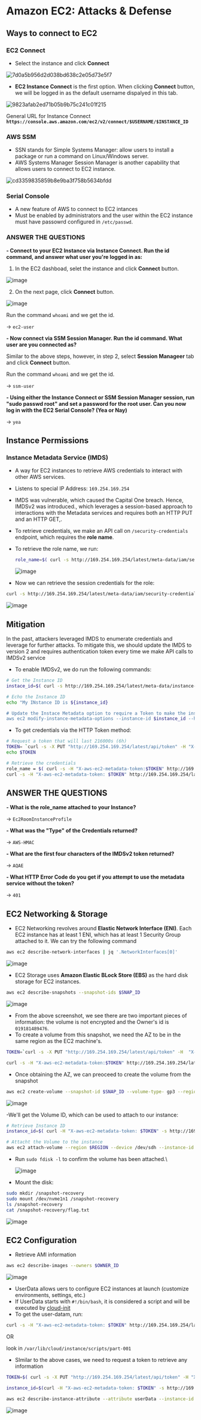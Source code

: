 # Amazon EC2: Attacks & Defense

## Ways to connect to EC2
### EC2 Connect
- Select the instance and click **Connect**

![7d0a5b956d2d038bd638c2e05d73e5f7](https://github.com/user-attachments/assets/70fdb8bc-e291-4932-8ce3-a60425a85d44)

- **EC2 Instance Connect** is the first option. When clicking **Connect** button, we will be logged in as the default username dispalyed in this tab.

![9823afab2ed71b05b9b75c241c01f215](https://github.com/user-attachments/assets/f051ae45-983b-49f7-ac02-c04ce75c4663)

General URL for Instance Connect **`https://console.aws.amazon.com/ec2/v2/connect/$USERNAME/$INSTANCE_ID`**

### AWS SSM
- SSN stands for Simple Systems Manager: allow users to install a package or run a command on Linux/Windows server.
- AWS Systems Manager Session Manager is another capability that allows users to connect to EC2 instance.

![cd3359835859b8e9ba3f758b5634bfdd](https://github.com/user-attachments/assets/e2ef7a42-84a5-4fcf-b8c6-c10d17920739)

### Serial Console
- A new feature of AWS to connect to EC2 intances
- Must be enabled by administrators and the user within the EC2 instance must have passowrd configured in `/etc/passwd`.


### ANSWER THE QUESTIONS
**- Connect to your EC2 Instance via Instance Connect. Run the id command, and answer what user you're logged in as:**

1. In the EC2 dashboad, selet the instance and click **Connect** button.

![image](https://github.com/user-attachments/assets/2ccac66c-4b10-45f2-867e-0eadc90ee650)

2. On the next page, click **Connect** button.

![image](https://github.com/user-attachments/assets/5e79053e-797e-4529-a92a-369b48a9c173)

Run the command `whoami` and we get the id.

-> `ec2-user`

**- Now connect via SSM Session Manager. Run the id command. What user are you connected as?**

Similar to the above steps, however, in step 2, select **Session Manageer** tab and click **Connect** button.

Run the command `whoami` and we get the id.

-> `ssm-user`

**- Using either the Instance Connect or SSM Session Manager session, run "sudo passwd root" and set a password for the root user. Can you now log in with the EC2 Serial Console? (Yea or Nay)**

-> `yea`


## Instance Permissions
### Instance Metadata Service (IMDS)
- A way for EC2 instances to retrieve AWS credentials to interact with other AWS services.
- Listens to special IP Address: `169.254.169.254`
- IMDS was vulnerable, which caused the Capital One breach. Hence, IMDSv2 was introduced., which leverages a session-based approach to interactions with the Metadata services and requires both an HTTP PUT and an HTTP GET,.
- To retrieve credentials, we make an API call on `/security-credentials` endpoint, which requires the **role name**.
- To retrieve the role name, we run:

  ```bash
  role_name=$( curl -s http://169.254.169.254/latest/meta-data/iam/security-credentials)
  ```

  ![image](https://github.com/user-attachments/assets/f5f4829d-e503-4aa0-95eb-79bc83450cac)

- Now we can retrieve the session credentials for the role:

```bash
curl -s http://169.254.169.254/latest/meta-data/iam/security-credentials/${role_name}
```

![image](https://github.com/user-attachments/assets/230569db-cb69-4949-99f6-cd60beb2e27b)


## Mitigation

In the past, attackers leveraged IMDS to enumerate credentials and leverage for further attacks. To mitigate this, we should update the IMDS to version 2 and requires authentication token every time we make API calls to IMDSv2 service

- To enable IMDSv2, we do run the following commands:

```bash
# Get the Instance ID
instace_id=$( curl -s http://169.254.169.254/latest/meta-data/instance-id )

# Echo the Instance ID
echo "My INstance ID is ${instance_id}

# Update the Instace Metadata option to require a Token to make the instance metadata call
aws ec2 modify-instance-metadata-options --instance-id $instance_id --http-tokens required --region us-east-1
```

- To get credentials via the HTTP Token method:

```bash
# Request a token that will last 216000s (6h)
TOKEN= `curl -s -X PUT "http://169.254.169.254/latest/api/token" -H "X-aws-ec2-metadata-token-ttl-seconds:21600"`
echo $TOKEN

# Retrieve the credentials
role_name = $( curl -s -H "X-aws-ec2-metadata-token:$TOKEN" http://169.254.169.254/latest/meta0data/iam/security-credentials/ )
curl -s -H "X-aws-ec2-metadata-token: $TOKEN" http://169.254.169.254/latest/meta-data/iam/security-credentials/${role_name}
```

## ANSWER THE QUESTIONS
**- What is the role_name attached to your Instance?**

-> `Ec2RoomInstanceProfile`

**- What was the "Type" of the Credentials returned?**

-> `AWS-HMAC`

**- What are the first four characters of the IMDSv2 token returned?**

-> `AQAE`

**- What HTTP Error Code do you get if you attempt to use the metadata service without the token?**

-> `401`


## EC2 Networking & Storage
- EC2 Networking revolves around **Elastic Network Interface (ENI)**. Each EC2 instance has at least 1 ENI, which has at least 1 Security Group attached to it. We can try the following command

```bash
aws ec2 describe-network-interfaces | jq '.NetworkInterfaces[0]'
```

![image](https://github.com/user-attachments/assets/67e65889-db9d-42e1-82c5-26e083e1f7fb)

- EC2 Storage uses **Amazon Elastic BLock Store (EBS)** as the hard disk storage for EC2 instances.

```bash
aws ec2 describe-snapshots --snapshot-ids $SNAP_ID
```
![image](https://github.com/user-attachments/assets/395c4c22-0d7f-4c02-9e06-c8eadb1c0c9c)

- From the above screenshot, we see there are two important pieces of information: the volume is not encrypted and the Owner's id is `019181489476`.
- To create a volume from this snapshot, we need the AZ to be in the same region as the EC2 machine's.

```bash
TOKEN=`curl -s -X PUT "http://169.254.169.254/latest/api/token" -H  "X-aws-ec2-metadata-token-ttl-seconds:21600"`

curl -s -H "X-aws-ec2-metadata-token:$TOKEN" http://169.254.169.254/latest/meta-data/placement/availability-zone
```

- Once obtaining the AZ, we can preoceed to create the volume from the snapshot

```bash
aws ec2 create-volume --snapshot-id $SNAP_ID --volume-type- gp3 --region $REGION --availability-zone $REGION
```

![image](https://github.com/user-attachments/assets/49d91901-e1ef-4908-a493-89fe81713e22)

-We'll get the Volume ID, which can be used to attach to our instance:

```bash
# Retrieve Instance ID
instance_id=$( curl -H "X-aws-ec2-metadata-token: $TOKEN" -s http://169.254.169.254/latest/meta-data/instance-id)

# Attacht the Volume to the instance
aws ec2 attach-volume --region $REGION --device /dev/sdh --instance-id $instance_id --volume-id $VOLUME_ID 
```

- Run `sudo fdisk -l` to confirm the volume has been attached.\

  ![image](https://github.com/user-attachments/assets/157c8acd-193f-4541-adb3-1ae1118dfd3e)

- Mount the disk:

```bash
sudo mkdir /snapshot-recovery
sudo mount /dev/nvme1n1 /snapshot-recovery
ls /snapshot-recovery
cat /snapshot-recovery/flag.txt
```

![image](https://github.com/user-attachments/assets/49e0eda7-65ff-4c5d-9657-e6aebd2b3ed3)

## EC2 Configuration
- Retrieve AMI information

```bash
aws ec2 describe-images --owners $OWNER_ID
```

![image](https://github.com/user-attachments/assets/8d14c817-f79f-43bf-b763-cd9c984fecc5)


- UserData allows uers to configure EC2 instances at launch (customize environments, settings, etc.)
- If UserData starts with `#!/bin/bash`, it is considered a script and will be executed by [cloud-init](https://docs.aws.amazon.com/AWSEC2/latest/UserGuide/user-data.html)
- To get the user-datam, run:

```bash
curl -s -H "X-aws-ec2-metadata-token: $TOKEN" http://169.254.169.254/latest/user-data
```

OR

look in `/var/lib/cloud/instance/scripts/part-001`

- SImilar to the above cases, we need to request a token to retrieve any information

```bash
TOKEN=$( curl -s -X PUT "http://169.254.169.254/latest/api/token" -H "X-aws-ec2-metadata-token-ttl-seconds:21600")

instance_id=$(curl -H "X-aws-ec2-metadata-token: $TOKEN" -s http://169.254.169.254/latest/meta-data/instance-id)

aws ec2 describe-instance-attribute --attribute userData --instance-id $instance_id --region us-east-1 --query UserData --output text | base64 -d
```

![image](https://github.com/user-attachments/assets/8b3d23e1-da72-499a-ac30-96d5ce242030)






  
